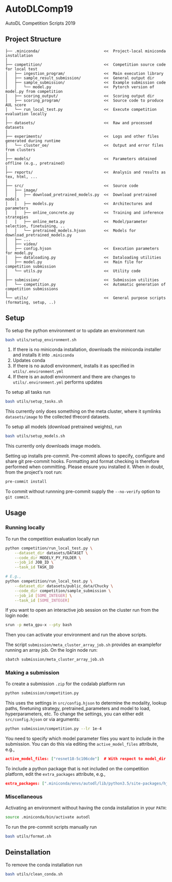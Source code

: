 # AutoDLComp19
AutoDL Competition Scripts 2019


## Project Structure

```
├── .miniconda/                            <<  Project-local miniconda installation
│
├── competition/                           <<  Competition source code for local test
│   ├── ingestion_program/                 <<  Main execution library
│   ├── sample_result_submission/          <<  General output dir
│   ├── sample_submission/                 <<  Example submission code
│   │   └── model.py                       <<  Pytorch version of model.py from competition
│   ├── scoring_output/                    <<  Scoring output dir
│   ├── scoring_program/                   <<  Source code to produce AUL score
│   └── run_local_test.py                  <<  Execute competition evaluation locally
│
├── datasets/                              <<  Raw and processed datasets
│
├── experiments/                           <<  Logs and other files generated during runtime
│   └── cluster_oe/                        <<  Output and error files from clusters
│
├── models/                                <<  Parameters obtained offline (e.g., pretrained)
│
├── reports/                               <<  Analysis and results as tex, html, ...
│
├── src/                                   <<  Source code
│   ├── image/
│   │   ├── download_pretrained_models.py  <<  Download pretrained models
│   │   ├── models.py                      <<  Architectures and parameters
│   │   ├── online_concrete.py             <<  Training and inference strategies
│   │   ├── online_meta.py                 <<  Model/parameter selection, finetuining, ..
│   │   └── pretrained_models.hjson        <<  Models for download_pretrained_models.py
│   ├── ...
│   ├── video/
│   ├── config.hjson                       <<  Execution parameters for model.py
│   ├── dataloading.py                     <<  Dataloading utilities
│   ├── model.py                           <<  Main file for competition submission
│   └── utils.py                           <<  Utility code
│
├── submission/                            <<  Submission utilities
│   └── competition.py                     <<  Automatic generation of competition submissions
│
└── utils/                                 <<  General purpose scripts (formating, setup, ..)
```


## Setup

To setup the python environment or to update an environment run
```bash
bash utils/setup_environment.sh
```

1. If there is no miniconda installation, downloads the miniconda installer and installs it into `.miniconda`
1. Updates conda
1. If there is no autodl environment, installs it as specified in `utils/.environment.yml`
1. If there is an autodl environment and there are changes to `utils/.environment.yml` performs updates

To setup all tasks run
```bash
bash utils/setup_tasks.sh
```

This currently only does something on the meta cluster, where it symlinks `datasets/image` to the collected tfrecord datasets.


To setup all models (download pretrained weights), run
```bash
bash utils/setup_models.sh
```
This currently only downloads image models.


Setting up installs pre-commit. Pre-commit allows to specify, configure and share git pre-commit hooks. Formatting and format checking is therefore performed when committing. Please ensure you installed it. When in doubt, from the project's root run:
```bash
pre-commit install
```

To commit without runnning pre-commit supply the `--no-verify` option to `git commit`.

## Usage


### Running locally

To run the competition evaluation locally run
```bash
python competition/run_local_test.py \
    --dataset_dir datasets/DATASET \
    --code_dir MODELY_PY_FOLDER \
    --job_id JOB_ID \
    --task_id TASK_ID

# E.g.,
python competition/run_local_test.py \
    --dataset_dir datasets/public_data/Chucky \
    --code_dir competition/sample_submission \
    --job_id [SOME_INTEGER] \
    --task_id [SOME_INTEGER]
```

If you want to open an interactive job session on the cluster run from the login node:
```bash
srun -p meta_gpu-x --pty bash
```
Then you can activate your environment and run the above scripts.

The script `submission/meta_cluster_array_job.sh` provides an examplefor running an array job. On the login node run:
```bash
sbatch submission/meta_cluster_array_job.sh
```


### Making a submission

To create a submission `.zip` for the codalab platform run

```bash
python submission/competition.py
```

This uses the settings in `src/config.hjson` to determine the modality, lookup paths, finetuning strategy, pretrained_parameters and model to load, hyperparameters, etc. To change the settings, you can either edit `src/config.hjson` or via arguments:


```bash
python submission/competition.py --lr 1e-4
```

You need to specify which model parameter files you want to include in the submission. You can do this via editing the `active_model_files` attribute, e.g.,

```json
active_model_files: ["resnet18-5c106cde"]  # With respect to model_dir
```

To include a python package that is not included on the competition platform, edit the `extra_packages` attribute, e.g.,

```json
extra_packages: [".miniconda/envs/autodl/lib/python3.5/site-packages/hjson"]
```


### Miscellaneous

Activating an environment without having the conda installation in your `PATH`:
```bash
source .miniconda/bin/activate autodl
```

To run the pre-commit scripts manually run
```bash
bash utils/format.sh
```

## Deinstallation

To remove the conda installation run

```bash
bash utils/clean_conda.sh
```

